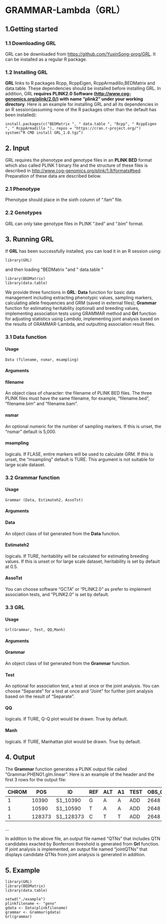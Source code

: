 # GRAMMAR-Lambda（GRL）

## 1.Getting started

### 1.1	Downloading GRL

GRL can be downloaded from https://github.com/YuxinSong-prog/GRL. It can be installed as a regular R package.

### 1.2	Installing GRL

**GRL** links to R packages Rcpp, RcppEigen, RcppArmadillo,BEDMatrix and data.table. These dependencies should be installed before installing GRL. In addition, GRL **requires PLINK2.0 Software (http://www.cog-genomics.org/plink/2.0/) with name “plink2” under your working directory**. Here is an example for installing GRL and all its dependencies in an R session(assuming none of the R packages other than the default has been installed):
```
install.packages(c("BEDMatrix ", " data.table ", "Rcpp", " RcppEigen ", " RcppArmadillo "), repos = "https://cran.r-project.org/")
system(“R CMD install GRL_1.0.tgz”)
```

## 2. Input

GRL requires the phenotype and genotype files in an **PLINK BED** format which also called PLINK 1 binary file and the structure of these files is described in http://www.cog-genomics.org/plink/1.9/formats#bed. Preparation of these data are described below.

### 2.1 Phenotype

Phenotype should place in the sixth column of “.fam” file. 

### 2.2 Genotypes

GRL can only take genotype files in PLINK “.bed” and “.bim” format.

## 3. Running GRL
If **GRL** has been successfully installed, you can load it in an R session using:<br>
```
library(GRL)
```
and then loading "BEDMatrix "and " data.table " <br>
```
library(BEDMatrix)
library(data.table)
```
We provide three functions in **GRL**: **Data** function for basic data management including extracting phenotypic values, sampling markers, calculating allele frequencies and GRM (saved in external files); **Grammar** function for estimating heritability (optional) and breeding values, implementing association tests using GRAMMAR method and **Grl** function for adjusting statistics using *Lambda*, implementing joint analysis based on the results of GRAMMAR-Lambda, and outputting association result files.

### 3.1 Data function
#### Usage
```
Data (filename, nsmar, msampling)
```
#### Arguments
#### filename
An object class of character: the filename of PLINK BED files. The three PLINK files must have the same filename, for example, “filename.bed”, “filename.bim” and “filename.bam”.<br>
#### nsmar
An optional numeric for the number of sampling markers. If this is unset, the “nsmar” default is 5,000.<br>
#### msampling
logicals. If FLASE, entire markers will be used to calculate GRM. If this is unset, the “msampling” default is TURE. This argument is not suitable for large scale dataset.

### 3.2 Grammar function
#### Usage
```
Grammar (Data, Estimateh2, AssoTst)
```

#### Arguments

#### Data
An object class of list generated from the **Data** function.
#### Estimateh2
logicals. If TURE, heritability will be calculated for estimating breeding values. If this is unset or for large scale dataset, heritability is set by default at 0.5.
#### AssoTst
You can choose software “GCTA” or “PLINK2.0” as prefer to implement association tests, and “PLINK2.0” is set by default.


### 3.3 GRL
#### Usage
```
Grl(Grammar, Test, QQ,Manh)
```
#### Arguments

#### Grammar
An object class of list generated from the **Grammar** function.
#### Test
An optional for association test, a test at once or the joint analysis. You can choose “Separate” for a test at once and “Joint” for further joint analysis based on the result of “Separate”.
#### QQ
logicals. If TURE, Q-Q plot would be drawn. True by default.
#### Manh
logicals. If TURE, Manhattan plot would be drawn. True by default.

## 4. Output

The **Grammar** function generates a PLINK output file called “Grammar.PHENO1.glm.linear”. Here is an example of the header and the first 3 rows for the output file:

CHROM|	POS|	ID|	REF|	ALT|	A1|	TEST|	OBS_CT|	BETA|	SE|	T_STAT|	P|	ERRCODE
---- | ----- | ------ | ------| ------| ------| ------| ------| ------| ------| ------| ------| ------
1|	10390|	S1_10390	|G|	A|	A|	ADD|	2648|	-0.00784112|	0.238845|	-0.0328293	|0.973813|	|.
1|	10590|	S1_10590	|T|	A|	A|	ADD|	2648|	-0.202364|	0.249746|	-0.810281	|0.417852|	|.
1|	128373|	S1_128373|	C|	T|	T|	ADD|	2648|	0.033819|	0.124565|	0.271498	|0.78603|	|.
…


In addition to the above file, an output file named “QTNs” that includes QTN candidates exacted by Bonferroni threshold is generated from **Grl** function. If joint analysis is implemented, an output file named “jointQTNs” that displays candidate QTNs from joint analysis is generated in addition.

## 5. Example
```
library(GRL)
library(BEDMatrix)
library(data.table)

setwd("./example")
plinkfilename <- "geno"
gdata <- Data(plinkfilename)
grammar <- Grammar(gdata)
Grl(grammar)
```
